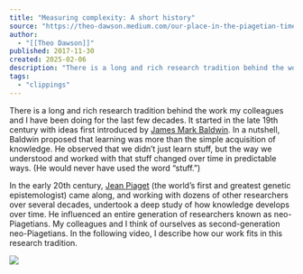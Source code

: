 ```yaml
---
title: "Measuring complexity: A short history"
source: "https://theo-dawson.medium.com/our-place-in-the-piagetian-timeline-30cb39931f62"
author:
  - "[[Theo Dawson]]"
published: 2017-11-30
created: 2025-02-06
description: "There is a long and rich research tradition behind the work my colleagues and I have been doing for the last few decades. It started in the late 19th century with ideas first introduced by James Mark…"
tags:
  - "clippings"
---
```

There is a long and rich research tradition behind the work my colleagues and I have been doing for the last few decades. It started in the late 19th century with ideas first introduced by [James Mark Baldwin](https://en.wikipedia.org/wiki/James_Mark_Baldwin). In a nutshell, Baldwin proposed that learning was more than the simple acquisition of knowledge. He observed that we didn’t just learn stuff, but the way we understood and worked with that stuff changed over time in predictable ways. (He would never have used the word “stuff.”)

In the early 20th century, [Jean Piaget](http://www.piaget.org/aboutPiaget.html) (the world’s first and greatest genetic epistemologist) came along, and working with dozens of other researchers over several decades, undertook a deep study of how knowledge develops over time. He influenced an entire generation of researchers known as neo-Piagetians. My colleagues and I think of ourselves as second-generation neo-Piagetians. In the following video, I describe how our work fits in this research tradition.

![](https://www.youtube.com/watch?v=W0PDUK3tcN0)